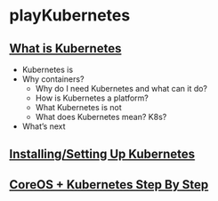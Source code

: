 # playKubernetes

## [What is Kubernetes](https://kubernetes.io/docs/concepts/overview/what-is-kubernetes/)
- Kubernetes is
- Why containers?
  - Why do I need Kubernetes and what can it do?
  - How is Kubernetes a platform?
  - What Kubernetes is not
  - What does Kubernetes mean? K8s?
- What’s next

## [Installing/Setting Up Kubernetes]()

## [CoreOS + Kubernetes Step By Step](https://coreos.com/kubernetes/docs/latest/getting-started.html)
